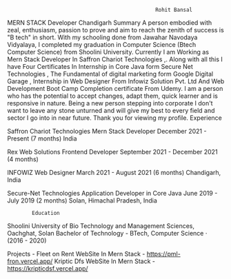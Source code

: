                                                     Rohit Bansal
   MERN STACK Developer
   Chandigarh
  Summary
   A person embodied with zeal, enthusiasm, passion to prove and aim
to reach the zenith of success is
"B tech" in short.
With my schooling done from Jawahar Navodaya Vidyalaya, I
completed my graduation in Computer Science (Btech Computer
Science) from Shoolini University.
Currently I am Working as Mern Stack Developer In Saffron Chariot
Technologies ,.
Along with all this I have Four Certificates In Internship in Core
Java form Secure Net Technologies , The Fundamental of digital
marketing form Google Digital Garage , Internship in Web Designer
From Infowiz Solution Pvt. Ltd And Web Development Boot Camp
Completion certificate From Udemy. I am a person who has the
potential to accept changes, adapt them, quick learner and is
responsive in nature.
Being a new person stepping into corporate I don't want to leave any
stone unturned and will give my best to every field and sector I go
into in near future.
Thank you for viewing my profile.
      Experience
      
Saffron Chariot Technologies
Mern Stack Developer
December 2021 - Present (7 months)
India


Rex Web Solutions
Frontend Developer
September 2021 - December 2021 (4 months)

INFOWIZ
Web Designer
March 2021 - August 2021 (6 months)
Chandigarh, India

Secure-Net Technologies
Application Developer in Core Java
June 2019 - July 2019 (2 months)
Solan, Himachal Pradesh, India

            Education
Shoolini University of Bio Technology and Management Sciences,
Oachghat, Solan
Bachelor of Technology - BTech, Computer Science · (2016 - 2020)

Projects -
Fleet on Rent  WebSite In Mern Stack  - https://pml-fron.vercel.app/
Kriptic Dfs WebSite In Mern Stack  - https://kripticdsf.vercel.app/

